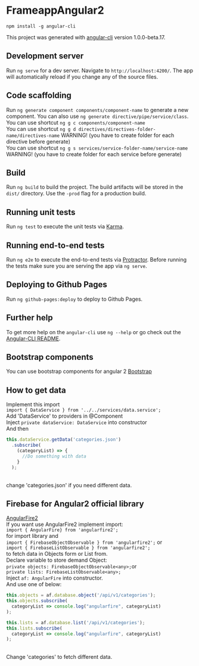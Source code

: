 # FrameappAngular2

`npm install -g angular-cli`

This project was generated with [angular-cli](https://github.com/angular/angular-cli) version 1.0.0-beta.17.

## Development server
Run `ng serve` for a dev server. Navigate to `http://localhost:4200/`. The app will automatically reload if you change any of the source files.

## Code scaffolding

Run `ng generate component components/component-name` to generate a new component. You can also use `ng generate directive/pipe/service/class`.<br />
You can use shortcut `ng g c components/component-name`<br />
You can use shortcut `ng g d directives/directives-folder-name/directives-name`  WARNING! (you have to create folder for each directive before generate)<br />
You can use shortcut `ng g s services/service-folder-name/service-name`  WARNING! (you have to create folder for each service before generate)

## Build

Run `ng build` to build the project. The build artifacts will be stored in the `dist/` directory. Use the `-prod` flag for a production build.

## Running unit tests

Run `ng test` to execute the unit tests via [Karma](https://karma-runner.github.io).

## Running end-to-end tests

Run `ng e2e` to execute the end-to-end tests via [Protractor](http://www.protractortest.org/). 
Before running the tests make sure you are serving the app via `ng serve`.

## Deploying to Github Pages

Run `ng github-pages:deploy` to deploy to Github Pages.

## Further help

To get more help on the `angular-cli` use `ng --help` or go check out the [Angular-CLI README](https://github.com/angular/angular-cli/blob/master/README.md).

## Bootstrap components

You can use bootstrap components for angular 2
[Bootstrap](https://ng-bootstrap.github.io/#/components/accordion)

## How to get data
Implement this import </br>
`import { DataService } from '../../services/data.service'; `</br>
Add 'DataService' to providers in @Component </br>
Inject `private dataService: DataService` into constructor </br>
And then  </br>
```javascript
this.dataService.getData('categories.json')
  .subscribe(
    (categoryList) => {
      //Do something with data
    }
  );
```
</br>
change 'categories.json' if you need different data.

## Firebase for Angular2 official library
[AngularFire2](https://github.com/angular/angularfire2)</br>
If you want use AngularFire2 implement import:</br>
`import { AngularFire} from 'angularfire2';`</br>
for import library and </br>
`import { FirebaseObjectObservable } from 'angularfire2';` or</br>
`import { FirebaseListObservable } from 'angularfire2';`</br>
to fetch data in Objects form or List from.</br>
Declare variable to store demand Object:</br>
`private objects: FirebaseObjectObservable<any>;`or </br>
`private lists: FirebaseListObservable<any>;`</br>
Inject `af: AngularFire` into constructor.</br>
And use one of below:</br>
```javascript
this.objects = af.database.object('/api/v1/categories');
this.objects.subscribe(
  categoryList => console.log("angularfire", categoryList)
);

this.lists = af.database.list('/api/v1/categories');
this.lists.subscribe(
  categoryList => console.log("angularfire", categoryList)
);
```
</br>
Change 'categories' to fetch different data.

